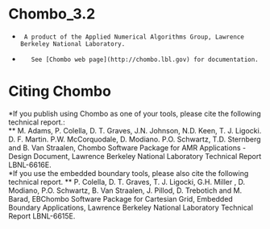 # Chombo_3.2

*      A product of the Applied Numerical Algorithms Group, Lawrence Berkeley National Laboratory.
*        See [Chombo web page](http://chombo.lbl.gov) for documentation.

# Citing Chombo

*If you publish using Chombo as one of your tools, please cite the following technical report.:   
** M. Adams, P. Colella, D. T. Graves, J.N. Johnson, N.D. Keen, T. J. Ligocki. D. F. Martin. P.W. McCorquodale, D. Modiano. P.O. Schwartz, T.D. Sternberg and B. Van Straalen, Chombo Software Package for AMR Applications - Design Document,  Lawrence Berkeley National Laboratory Technical Report LBNL-6616E.  
*If you use the embedded boundary tools, please also cite the following technical report.
**  P. Colella,  D. T. Graves, T. J. Ligocki, G.H. Miller , D. Modiano, P.O. Schwartz, B. Van Straalen, J. Pillod,  D. Trebotich and M. Barad,  EBChombo Software Package for Cartesian Grid, Embedded Boundary Applications, Lawrence Berkeley National Laboratory Technical Report LBNL-6615E.

